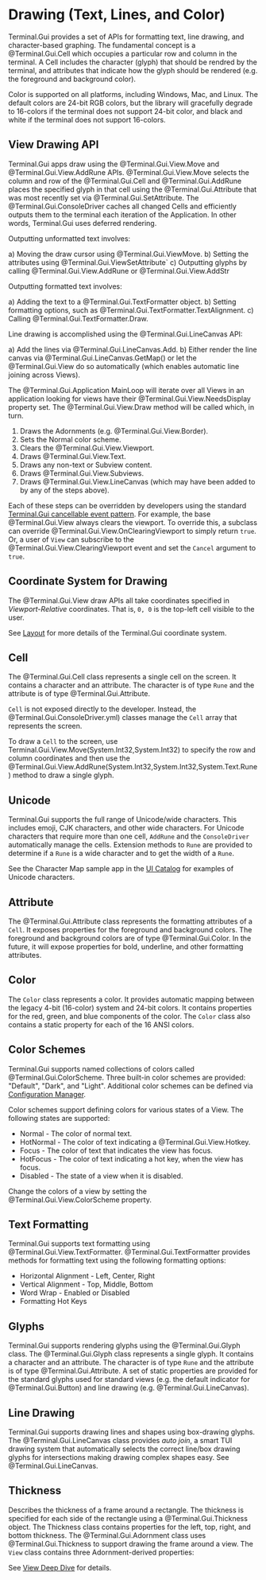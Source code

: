 # Drawing (Text, Lines, and Color)

Terminal.Gui provides a set of APIs for formatting text, line drawing, and character-based graphing. The fundamental concept is a @Terminal.Gui.Cell which occupies a particular row and column in the terminal. A Cell includes the character (glyph) that should be rendred by the terminal, and attributes that indicate how the glyph should be rendered (e.g. the foreground and background color).

Color is supported on all platforms, including Windows, Mac, and Linux. The default colors are 24-bit RGB colors, but the library will gracefully degrade to 16-colors if the terminal does not support 24-bit color, and black and white if the terminal does not support 16-colors.

## View Drawing API

Terminal.Gui apps draw using the @Terminal.Gui.View.Move and @Terminal.Gui.View.AddRune APIs. @Terminal.Gui.View.Move selects the column and row of the @Terminal.Gui.Cell and @Terminal.Gui.AddRune places the specified glyph in that cell using the @Terminal.Gui.Attribute that was most recently set via @Terminal.Gui.SetAttribute. The @Terminal.Gui.ConsoleDriver caches all changed Cells and efficiently outputs them to the terminal each iteration of the Application. In other words, Terminal.Gui uses deferred rendering. 

Outputting unformatted text involves:

a) Moving the draw cursor using @Terminal.Gui.ViewMove.
b) Setting the attributes using @Terminal.Gui.ViewSetAttribute`
c) Outputting glyphs by calling @Terminal.Gui.View.AddRune or @Terminal.Gui.View.AddStr

Outputting formatted text involves:

a) Adding the text to a @Terminal.Gui.TextFormatter object.
b) Setting formatting options, such as @Terminal.Gui.TextFormatter.TextAlignment.
c) Calling @Terminal.Gui.TextFormatter.Draw.

Line drawing is accomplished using the @Terminal.Gui.LineCanvas API:

a) Add the lines via @Terminal.Gui.LineCanvas.Add.
b) Either render the line canvas via @Terminal.Gui.LineCanvas.GetMap() or let the @Terminal.Gui.View do so automatically (which enables automatic line joining across Views).

The @Terminal.Gui.Application MainLoop will iterate over all Views in an application looking for views have their @Terminal.Gui.View.NeedsDisplay property set. The @Terminal.Gui.View.Draw method will be called which, in turn.

1) Draws the Adornments (e.g. @Terminal.Gui.View.Border).
2) Sets the Normal color scheme.
3) Clears the @Terminal.Gui.View.Viewport.
4) Draws @Terminal.Gui.View.Text.
5) Draws any non-text or Subview content.
6) Draws @Terminal.Gui.View.Subviews.
7) Draws @Terminal.Gui.View.LineCanvas (which may have been added to by any of the steps above).

Each of these steps can be overridden by developers using the standard [Terminal.Gui cancellable event pattern](events.md). For example, the base @Terminal.Gui.View always clears the viewport. To override this, a subclass can override @Terminal.Gui.View.OnClearingViewport to simply return `true`. Or, a user of `View` can subscribe to the @Terminal.Gui.View.ClearingViewport event and set the `Cancel` argument to `true`.

## Coordinate System for Drawing

The @Terminal.Gui.View draw APIs all take coordinates specified in *Viewport-Relative* coordinates. That is, `0, 0` is the top-left cell visible to the user.

See [Layout](layout.md) for more details of the Terminal.Gui coordinate system.

## Cell

The @Terminal.Gui.Cell class represents a single cell on the screen. It contains a character and an attribute. The character is of type `Rune` and the attribute is of type @Terminal.Gui.Attribute.

`Cell` is not exposed directly to the developer. Instead, the @Terminal.Gui.ConsoleDriver.yml) classes manage the `Cell` array that represents the screen.

To draw a `Cell` to the screen, use Terminal.Gui.View.Move(System.Int32,System.Int32) to specify the row and column coordinates and then use the @Terminal.Gui.View.AddRune(System.Int32,System.Int32,System.Text.Rune) method to draw a single glyph.  

## Unicode

Terminal.Gui supports the full range of Unicode/wide characters. This includes emoji, CJK characters, and other wide characters. For Unicode characters that require more than one cell, `AddRune` and the `ConsoleDriver` automatically manage the cells. Extension methods to `Rune` are provided to determine if a `Rune` is a wide character and to get the width of a `Rune`.

See the Character Map sample app in the [UI Catalog](https://gui-cs.github.io/Terminal.GuiV2Docs/docs/overview.html#ui-catalog) for examples of Unicode characters.

## Attribute 

The @Terminal.Gui.Attribute class represents the formatting attributes of a `Cell`. It exposes properties for the foreground and background colors. The foreground and background colors are of type @Terminal.Gui.Color. In the future, it will expose properties for bold, underline, and other formatting attributes.

## Color

The `Color` class represents a color. It provides automatic mapping between the legacy 4-bit (16-color) system and 24-bit colors. It contains properties for the red, green, and blue components of the color. The `Color` class also contains a static property for each of the 16 ANSI colors.

## Color Schemes

Terminal.Gui supports named collections of colors called @Terminal.Gui.ColorScheme. Three built-in color schemes are provided: "Default", "Dark", and "Light". Additional color schemes can be defined via [Configuration Manager](config.md). 

Color schemes support defining colors for various states of a View. The following states are supported:

* Normal - The color of normal text.
* HotNormal - The color of text indicating a @Terminal.Gui.View.Hotkey.
* Focus - The color of text that indicates the view has focus.
* HotFocus - The color of text indicating a hot key, when the view has focus.
* Disabled - The state of a view when it is disabled.

Change the colors of a view by setting the @Terminal.Gui.View.ColorScheme property.

## Text Formatting

Terminal.Gui supports text formatting using @Terminal.Gui.View.TextFormatter. @Terminal.Gui.TextFormatter provides methods for formatting text using the following formatting options:

* Horizontal Alignment - Left, Center, Right
* Vertical Alignment - Top, Middle, Bottom
* Word Wrap - Enabled or Disabled
* Formatting Hot Keys

## Glyphs

Terminal.Gui supports rendering glyphs using the @Terminal.Gui.Glyph class. The @Terminal.Gui.Glyph class represents a single glyph. It contains a character and an attribute. The character is of type `Rune` and the attribute is of type @Terminal.Gui.Attribute. A set of static properties are provided for the standard glyphs used for standard views (e.g. the default indicator for @Terminal.Gui.Button) and line drawing (e.g. @Terminal.Gui.LineCanvas).

## Line Drawing

Terminal.Gui supports drawing lines and shapes using box-drawing glyphs. The @Terminal.Gui.LineCanvas class provides *auto join*, a smart TUI drawing system that automatically selects the correct line/box drawing glyphs for intersections making drawing complex shapes easy. See @Terminal.Gui.LineCanvas.

## Thickness

Describes the thickness of a frame around a rectangle. The thickness is specified for each side of the rectangle using a @Terminal.Gui.Thickness object. The Thickness class contains properties for the left, top, right, and bottom thickness. The @Terminal.Gui.Adornment class uses @Terminal.Gui.Thickness to support drawing the frame around a view. The `View` class contains three Adornment-derived properties: 

See [View Deep Dive](View.md) for details.

